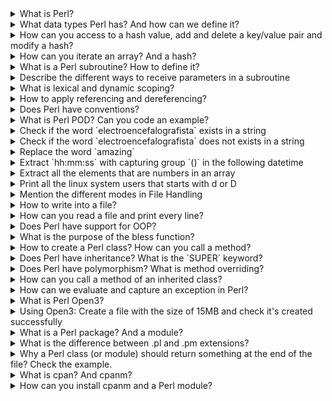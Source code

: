 <details> <summary>What is Perl?</summary><br><b> From the official [docs](https://perldoc.perl.org/): "Perl officially stands for Practical Extraction and Report Language, except when it doesn't." It's a general purpose programming language developed for manipulating texts mainly. It has been used to perform system administration tasks, networking, building websites and more. </b></details> <details> <summary>What data types Perl has? And how can we define it?</summary><br><b> - Scalar: This is a simple variable that stores single data items. It can be a string, number or reference. ``` my $number = 5; ``` - Arrays: This is a list of scalars. ``` my @numbers = (1, 2, 3, 4, 5);my @numbers = qw/1 2 3 4 5/;``` - Hashes (or associative arrays): This is an unordered collection of key-value pairs. We can access to a hash using the keys. ``` my %numbers = ( First => '1', Second => '2', Third => '3' ); ``` </b></details> <details> <summary>How can you access to a hash value, add and delete a key/value pair and modify a hash?</summary><br><b> ``` my %numbers = ( 'First' => '1', 'Second' => '2', 'Third' => '3' ); ``` - Access: ``` print($numbers{'First'}); ``` - Add: ``` $numbers{'Fourth'} = 4; ``` - Delete: ``` delete $numbers{'Third'}; ``` - Modify: ``` $numbers{'Fifth'} = 6; $numbers{'Fifth'} = 5; ``` </b></details> <details> <summary>How can you iterate an array? And a hash?</summary><br><b> - Array: ``` my @numbers = qw/1 2 3 4 5/;foreach (@numbers) { print($_); }for my $i (0..$#numbers) { print($numbers[$i]); }print map {$_} @numbers;while (my $element = shift(@numbers)) { print($element); }``` - Hashes: ``` my %capital_cities = ( 'Madrid' => 'Spain', 'Rome' => 'Italy', 'Berlin' => 'Germany' );foreach my $city (keys %capital_cities) { print($city . "\n"); }foreach my $country (values %capital_cities) { print($country . "\n"); }foreach my $city (keys %capital_cities) { print("City: $city - Country: $capital_cities{$city}" . "\n"); }while(my ($city, $country) = each %capital_cities) { print("City: $city - Country: $capital_cities{$city}" . "\n"); } ``` </b></details> <details> <summary>What is a Perl subroutine? How to define it?</summary><br><b> It's the perl model for user defined functions (this is also called function like other programming languages). We can define a subroutine with the keyword `sub`. ``` sub hello { print "hello"; } ``` </b></details> <details> <summary>Describe the different ways to receive parameters in a subroutine</summary><br><b> - List assignment: Using the `@_` array. It's a list with the elements that are being passed as parameters. ``` sub power { my ($b, $e) = @_; return $b ** $e; } &power(2, 3); ``` - Individual assignment: We should access to every element of the `@_` array. It starts from zero. ``` sub power { my $b = $_[0]; my $e = $_[1]; return $b ** $e; } &power(2, 3); ``` - Using `shift` keyword: It's used to remove the first value of an array and it's returned. ``` subpower { my $b = shift; my $3 = shift; return $b ** $e; } &power(2, 3); ``` [Source](https://stackoverflow.com/a/21465275/12771230) We can also read the best way in the same S.O answer. </b></details> <details> <summary>What is lexical and dynamic scoping?</summary><br><b> </b></details> <details> <summary>How to apply referencing and dereferencing?</summary><br><b> </b></details> <details> <summary>Does Perl have conventions?</summary><br><b> You can check [perlstyle](https://perldoc.perl.org/perlstyle) </b></details> <details> <summary>What is Perl POD? Can you code an example?</summary><br><b> From the official [docs](https://perldoc.perl.org/perlpod): "Pod is a simple-to-use markup language used for writing documentation for Perl, Perl programs, and Perl modules." ``` =item This function returns the factorial of a number. Input: $n (number you wanna calculate). Output: number factorial. =cut sub factorial { my ($i, $result, $n) = (1, 1, shift); $result = $result *= $i && $i++ while$i <= $n; return $result; } ``` </b></details><details> <summary>Check if the word `electroencefalografista` exists in a string</summary><br><b> ``` my $string = "The longest accepted word by RAE is: electroencefalografista"; if ($string =~ /electroencefalografista/) { print "Match!"; } ``` </b></details> <details> <summary>Check if the word `electroencefalografista` does not exists in a string</summary><br><b> ``` my $string = "The longest not accepted word by RAE is: Ciclopentanoperhidrofenantreno"; if ($string !~ /electroencefalografista/) { print "Does not match!"; } ``` </b></details> <details> <summary>Replace the word `amazing`</summary><br><b> ``` my $string = "Perl is amazing!"; $string =~ s/amazing/incredible/; print $string;``` </b></details> <details> <summary>Extract `hh:mm:ss` with capturing group `()` in the following datetime</summary><br><b> ``` my $date = "Fri Nov 19 20:09:37 CET 2021"; my @matches = $date =~ /(.*)(\d{2}:\d{2}:\d{2})(.*)/; print $matches[1];``` </b></details> <details> <summary>Extract all the elements that are numbers in an array</summary><br><b> ``` my @array = ('a', 1, 'b', 2, 'c', 3); my @numbers = grep (/\d/, @array); # Note: \d involves more digits than 0-9 map {print $_ . "\n" } @numbers; ``` </b></details> <details> <summary>Print all the linux system users that starts with d or D</summary><br><b> - With a Perl one liner :D ``` open(my $fh, '<', '/etc/passwd'); my @user_info = <$fh>; map { print $& . "\n" if $_ =~ /^d([^:]*)/ } @user_info; close $fh; ``` - Avoiding one-liners ``` foreach my $user_line (@user_info) { if ($user_line =~ /^d([^:]*)/) { print $& . "\n"; } } ``` </b></details><details> <summary>Mention the different modes in File Handling</summary><br><b> - Read only: `<` - Write mode. It creates the file if doesn't exist: `>` - Append mode. It creates the file if doesn't exist: `>>` - Read and write mode: `+<` - Read, clear and write mode. It creates the file if doesn't exist: `+>` - Read and append. It creates the file if doesn't exist: `+>>` </b></details> <details> <summary>How to write into a file?</summary><br><b> ```open(my $fh, '>>', 'file_name.ext') or die "Error: file can't be opened"; print $fh "writing text...\n"; close($fh); ``` </b></details> <details> <summary>How can you read a file and print every line?</summary><br><b> ``` open(my $fh, '<', 'file_to_read.ext') or die "Error: file can't be opened"; my @file = <$fh>; foreach my $line (@file) { print $line; } ``` We can use the file handle without assigning it to an array: ``` open(my $fh, '<', 'file_to_read.ext') or die "Error: file can't be opened"; foreach my $line (<$fh>) { print $line; } ``` </b></details><details> <summary>Does Perl have support for OOP?</summary><br><b> From the official [docs](https://perldoc.perl.org/perlootut): "By default, Perl's built-in OO system is very minimal, leaving you to do most of the work." </b></details> <details> <summary>What is the purpose of the bless function?</summary><br><b> The function os the `bless` function is used to turning a plain data structure into an object. </b></details> <details> <summary>How to create a Perl class? How can you call a method?</summary><br><b> - Let's create the package: `Example.pm` ``` package Example; sub new { my $class = shift; my $self = {}; bless $self, $class; return $self; } sub is_working { print "Working!"; } 1; ``` - Now we can instance the `Example` class and call `is_working` method: ``` my $e = new Example(); $e->is_working();``` </b></details> <details> <summary>Does Perl have inheritance? What is the `SUPER` keyword?</summary><br><b> Yes, Perl supports inheritance. We can read about it in the official [docs](https://perldoc.perl.org/perlobj#Inheritance). We also can read about `SUPER` keyword that is used to call a method from the parent class. It gives an example about how we can apply inheritance. </b></details> <details> <summary>Does Perl have polymorphism? What is method overriding?</summary><br><b> Yes, it has polymorphism. In fact method overriding is a way to apply it in Perl. Method overriding in simple words appears when we have a class with a method that already exist in a parent class. Example: ``` package A; sub new { return bless {}, shift; }; sub printMethod { print "A\n"; }; package B; use parent -norequire, 'A'; sub new { return bless {}, shift; }; sub printMethod { print "B\n"; }; my $a = A->new(); my $b = B->new(); A->new()->printMethod(); B->new()->printMethod();``` </b></details> <details> <summary>How can you call a method of an inherited class?</summary><br><b> ```package A; sub new { return bless {}, shift; }; sub printA { print "A"; };package B; use parent -norequire, 'A'; sub new { return bless {}, shift; };my $b = B->new(); $b->printA(); ``` </b></details><details> <summary>How can we evaluate and capture an exception in Perl?</summary><br><b> From the official [eval docs](https://perldoc.perl.org/functions/eval): "`eval` in all its forms is used to execute a little Perl program, trapping any errors encountered so they don't crash the calling program.". e.g: ``` eval { die; }; if ($@) { print "Error. Details: $@"; } ``` If we execute this we get the next output: ``` Error. Details: Died at eval.pl line 2. ``` The `eval` (`try` in another programming languages) is trying to execute a code. This code fails (it's a die), and then the code continues into the `if` condition that evaluates `$@` error variable have something stored. This is like a `catch` in another programming languages. At this way we can handle errors. </b></details><details> <summary>What is Perl Open3?</summary><br><b> From the official [IPC::Open3 docs](https://perldoc.perl.org/IPC::Open3): "IPC::Open3 - open a process for reading, writing, and error handling using open3()". With `open3` we can have the full control of the STDIN, STDOUT, STDERR. It's usually used to execute commands. </b></details> <details> <summary>Using Open3: Create a file with the size of 15MB and check it's created successfully</summary><br><b> - Code: ``` use IPC::Open3; use Data::Dumper; sub execute_command { my @command_to_execute = @_; my ($stdin, $stdout, $stderr); eval { open3($stdin, $stdout, $stderr, @command_to_execute); }; if ($@) { print "Error. Details: $@"; } close($stdin); return $stdout; } my $file_name = 'perl_open3_test'; &execute_command('truncate', '-s', '15M', $file_name); my $result = &execute_command('stat', '-c', '%s', $file_name); print Dumper(<$result>); ``` - Result: ``` $ -> perl command.pl $VAR1 = '15728640 '; ``` </b></details><details> <summary>What is a Perl package? And a module?</summary><br><b> With a Perl package we are defining a namespace. A Perl module in one simple word can be defined as a `class`. When we create a `class` in Perl we use the `package` keyword. A module can be used with the `use` keyword. </b></details> <details> <summary>What is the difference between .pl and .pm extensions?</summary><br><b> There's no a real difference between a `.pm` and `.pl` extensions. Perl use `.pm` extensions just to difference it as a perl module (a class). `.pl` extensions are usually named for perl scripts without OOP classes. </b></details> <details> <summary>Why a Perl class (or module) should return something at the end of the file? Check the example.</summary><br><b> If we want to `use` a Perl module (`import` a class), this module should end in a value different than 0. This is necessary because if we try to import the class and it has a false value, we will not be able to use it. ``` package A; subnew { return bless {}, shift; }; sub printMethod { print "A\n"; }; 1; ``` </b></details> <details> <summary>What is cpan? And cpanm?</summary><br><b> CPAN is the Comprehensive Perl Archive Network. CPANM From the official [App::cpanminus](https://metacpan.org/pod/App::cpanminus): "App::cpanminus - get, unpack, build and install modules from CPAN". [Find CPAN modules](https://metacpan.org/) </b></details> <details> <summary>How can you install cpanm and a Perl module?</summary><br><b> There are some different alternatives to install Perl modules. We will use `cpanm`. - Install `cpanm`: ``` $ cpan App::cpanminus ``` - Install the `Test` module with `cpanm`: ``` cpanm Test ``` Now we can test the `Test` installed module: ``` $ perl -M'Test::Simple tests => 1' -e 'ok( 1 + 1 == 2 );' 1..1 ok 1 ``` ``` $ perl -M'Test::Simple tests => 1' -e 'ok( 1 + 1 == 3 );' 1..1 not ok 1``` </b></details>